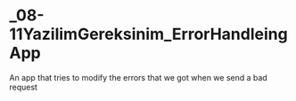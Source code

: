 # _08-11YazilimGereksinim_ErrorHandleingApp
An app that tries to modify the errors that we got when we send a bad request 
